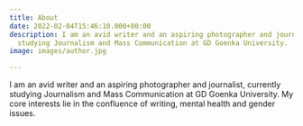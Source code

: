 ```yaml
---
title: About
date: 2022-02-04T15:46:10.000+00:00
description: I am an avid writer and an aspiring photographer and journalist, currently
  studying Journalism and Mass Communication at GD Goenka University.
image: images/author.jpg

---
```

I am an avid writer and an aspiring photographer and journalist, currently studying Journalism and Mass Communication at GD Goenka University. My core interests lie in the confluence of writing, mental health and gender issues.